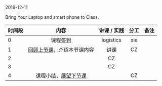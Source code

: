 2019-12-11

Bring Your Laptop and smart phone  to Class. 

|时间段     |  内容    | 讲课 / 实践     |  分工  |  备注       |
| :---      |   :----:    |   :----:    |    :----:    | ---: |
|   0       |  课程签到     |  logistics   |     xie     |        |
|   1       |  [回顾上节课](../WW13/WW13-Plan.md)，介绍本节课内容     |  讲课    |     CZ     |        |
|   2       |        |   CZ  |         |    
|   3       |        |   CZ  |         |    
|   4       |  课程小结，[展望下节课](../WW14/WW14-Plan.md)       |     |  CZ |   |

